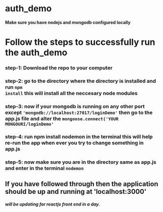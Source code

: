 # auth_demo
#### Make sure you have nodejs and mongodb configured locally

# Follow the steps to successfully run the auth_demo
  
  ### step-1: Download the repo to your computer
  
  ### step-2: go to the directory where the directory is installed and run <code>npm install</code> this will install all the neccesary node modules
  
  ### step-3: now if your mongodb is running on any other port except <code>'mongodb://localhost:27017/loginDemo'</code> then go to the app.js file and alter the <code>mongoose.connect('YOUR MONGOURI/loginDemo'</code> 
  
  ### step-4: run npm install nodemon in the terminal this will help re-run the app when ever you try to change something in app.js
  ### step-5: now make sure you are in the directory same as app.js and enter in the terminal <code>nodemon</code>
  
  ## If you have followed through then the application should be up and running at 'localhost:3000'
  
  ##### will be updating for reactjs front end in a day.
